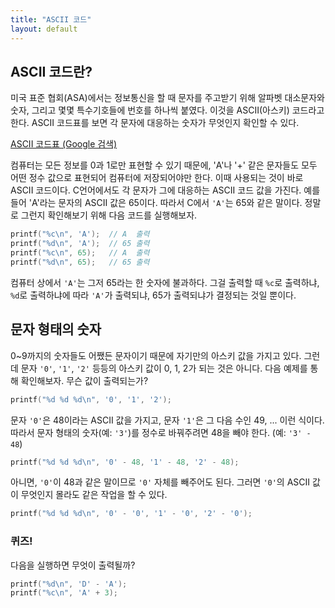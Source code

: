 ```yaml
---
title: "ASCII 코드"
layout: default
---
```


## ASCII 코드란?
미국 표준 협회(ASA)에서는 정보통신을 할 때 문자를 주고받기 위해 알파벳 대소문자와 숫자, 그리고 몇몇 특수기호들에 번호를 하나씩 붙였다. 이것을 ASCII(아스키) 코드라고 한다.
ASCII 코드표를 보면 각 문자에 대응하는 숫자가 무엇인지 확인할 수 있다.

[ASCII 코드표 (Google 검색)](https://www.google.com/search?q=ascii+%EC%BD%94%EB%93%9C%ED%91%9C&tbm=isch)

컴퓨터는 모든 정보를 0과 1로만 표현할 수 있기 때문에, 'A'나 '+' 같은 문자들도 모두 어떤 정수 값으로 표현되어 컴퓨터에 저장되어야만 한다. 이때 사용되는 것이 바로 ASCII 코드이다.
C언어에서도 각 문자가 그에 대응하는 ASCII 코드 값을 가진다. 예를 들어 'A'라는 문자의 ASCII 값은 65이다. 따라서 C에서 `'A'`는 65와 같은 말이다.
정말로 그런지 확인해보기 위해 다음 코드를 실행해보자.
```c++
printf("%c\n", 'A');  // A  출력
printf("%d\n", 'A');  // 65 출력
printf("%c\n", 65);   // A  출력
printf("%d\n", 65);   // 65 출력
```
컴퓨터 상에서 `'A'`는 그저 65라는 한 숫자에 불과하다. 그걸 출력할 때 `%c`로 출력하냐, `%d`로 출력하냐에 따라 `'A'`가 출력되냐, 65가 출력되냐가 결정되는 것일 뿐이다.

## 문자 형태의 숫자
0~9까지의 숫자들도 어쨌든 문자이기 때문에 자기만의 아스키 값을 가지고 있다. 그런데 문자 `'0'`, `'1'`, `'2'` 등등의 아스키 값이 0, 1, 2가 되는 것은 아니다. 다음 예제를 통해 확인해보자. 무슨 값이 출력되는가?
```c++
printf("%d %d %d\n", '0', '1', '2');
```
문자 `'0'`은 48이라는 ASCII 값을 가지고, 문자 `'1'`은 그 다음 수인 49, ... 이런 식이다. 따라서 문자 형태의 숫자(예: `'3'`)를 정수로 바꿔주려면 48을 빼야 한다. (예: `'3' - 48`)
```c++
printf("%d %d %d\n", '0' - 48, '1' - 48, '2' - 48);
```
아니면, `'0'`이 48과 같은 말이므로 `'0'` 자체를 빼주어도 된다. 그러면 `'0'`의 ASCII 값이 무엇인지 몰라도 같은 작업을 할 수 있다.
```c++
printf("%d %d %d\n", '0' - '0', '1' - '0', '2' - '0');
```

### 퀴즈!
다음을 실행하면 무엇이 출력될까?
```c++
printf("%d\n", 'D' - 'A');
printf("%c\n", 'A' + 3);
```
